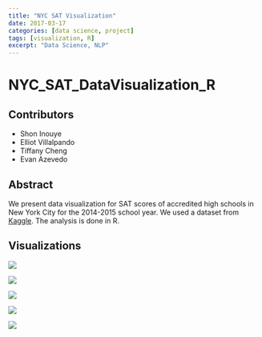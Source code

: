 ```yaml
---
title: "NYC SAT Visualization"
date: 2017-03-17
categories: [data science, project]
tags: [visualization, R]
excerpt: "Data Science, NLP"
---
```


# NYC_SAT_DataVisualization_R

## Contributors
* Shon Inouye
* Elliot Villalpando
* Tiffany Cheng
* Evan Azevedo

## Abstract
We present data visualization for SAT scores of accredited high schools in New York City for the 2014-2015 school year. We used a dataset from [Kaggle](https://www.kaggle.com/nycopendata/high-schools). The analysis is done in R.

## Visualizations

![](/images/NYC-SAT/NYCmap.png)

![](/images/NYC-SAT/SchoolLocationPlot.png)

![](/images/NYC-SAT/SchoolPlot_SATscores.png)

![](/images/NYC-SAT/BoroughsVSAvgSAT.png)

![](/images/NYC-SAT/SchoolLocation_Boroughs.png)
